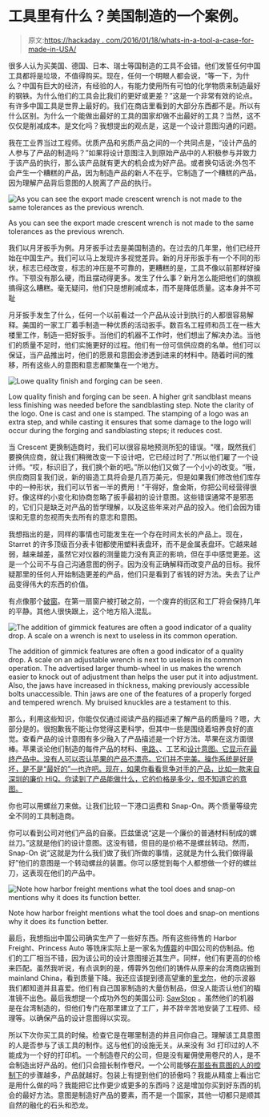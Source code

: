 # 工具里有什么？美国制造的一个案例。

> 原文:[https://hackaday . com/2016/01/18/whats-in-a-tool-a-case-for-made-in-USA/](https://hackaday.com/2016/01/18/whats-in-a-tool-a-case-for-made-in-usa/)

很多人认为买美国、德国、日本、瑞士等国制造的工具不会错。他们发誓任何中国工具都将是垃圾，不值得购买。现在，任何一个明眼人都会说，“等一下，为什么？中国有巨大的经济，有经验的人，有能力使用所有可怕的化学物质来制造最好的钢铁。为什么他们的工具会比我们的更好或更差？”这是一个非常有效的论点。有许多中国工具是世界上最好的。我们在商店里看到的大部分东西都不是。所以有什么区别。为什么一个能做出最好的工具的国家却做不出最好的工具？当然，这不仅仅是削减成本。是文化吗？我想提出的观点是，这是一个设计意图沟通的问题。

我在工业界当过工程师。优质产品和劣质产品之间的一个共同点是，“设计产品的人参与了产品的制造吗？”如果将设计意图注入到原始产品中的人积极参与并致力于该产品的执行，那么该产品就有更大的机会成为好产品。或者换句话说:外包不会产生一个糟糕的产品，因为制造产品的新人不在乎。它制造了一个糟糕的产品，因为理解产品背后意图的人脱离了产品的执行。

![As you can see the export made crescent wrench is not made to the same tolerances as the previous wrench.](../Images/c356ef59b2e4748e0ce42d816ce49896.png)

As you can see the export made crescent wrench is not made to the same tolerances as the previous wrench.

我们以月牙扳手为例。月牙扳手过去是美国制造的。在过去的几年里，他们已经开始在中国生产。我们可以马上发现许多视觉差异。新的月牙形扳手有一个不同的形状，标志已经改变，标志的冲压是不可靠的，更糟糕的是，工具不像以前那样好操作。下颚没有那么硬，而且摆动得更多。发生了什么事？新月怎么能把他们的旗舰搞得这么糟糕。毫无疑问，他们只是想削减成本，而不是降低质量。这本身并不可耻

月牙扳手发生了什么，任何一个以前看过一个产品从设计到执行的人都很容易解释。美国的一家工厂着手制造一种优质的活动扳手。数百名工程师和员工在一栋大楼里工作，制造一把好扳手。当他们的机器不工作时，他们想出了解决办法。当他们的质量不足时，他们实施更好的过程。他们有一份可信供应商的名单。他们可以保证，当产品推出时，他们的愿景和意图会渗透到进来的材料中。随着时间的推移，所有这些人的意图和意志都聚集在一个地方。

![Lowe quality finish and forging can be seen.](../Images/11722b13478196152e7c9553d2741f59.png)

Low quality finish and forging can be seen. A higher grit sandblast means less finishing was needed before the sandblasting step. Note the clarity of the logo. One is cast and one is stamped. The stamping of a logo was an extra step, and while casting it ensures that some damage to the logo will occur during the forging and sandblasting steps; it reduces cost.

当 Crescent 更换制造商时，我们可以很容易地预测所犯的错误。"嘿，既然我们要换供应商，就让我们稍微改变一下设计吧，它已经过时了."所以他们雇了一个设计师。“哎，标识旧了，我们换个新的吧。”所以他们又做了一个小小的改变。“哦，供应商回复我们说，新的锻造工具将会是几百万美元，但是如果我们修改他们库存中的一种形状，我们可以节省一半的费用！”干得好，詹金斯，你把公司经营得很好。像这样的小变化和协商忽略了扳手最初的设计意图。这些错误通常不是邪恶的，它们只是缺乏对产品的哲学理解，以及这些年来对产品的投入。他们会因为错误和无意的忽视而失去所有的意志和意图。

我想指出的是，同样的事情也可能发生在一个存在时间太长的产品上。现在，Starret 的许多顶级百分表卡钳都使用塑料表盘环，而不是金属表盘环。它越来越弱，越来越差，虽然它对仪器的测量能力没有真正的影响，但在手中感觉更差。这是一个公司不与自己沟通意图的例子。因为没有正确解释而改变产品的目标。我怀疑那里的任何人开始制造更差的产品，他们只是看到了省钱的好方法。失去了让产品变得伟大的东西的价值。

有点像那个[破窗](https://en.wikipedia.org/wiki/Broken_windows_theory)。在第一扇窗户被打破之前，一个废弃的街区和工厂将会保持几年的平静。其他人很快跟上，这个地方陷入混乱。

![The addition of gimmick features are often a good indicator of a quality drop. A scale on a wrench is next to useless in its common operation.](../Images/cfa264805c327b117323e962ba6dfb33.png)

The addition of gimmick features are often a good indicator of a quality drop. A scale on an adjustable wrench is next to useless in its common operation. The advertised larger thumb-wheel in us makes the wrench easier to knock out of adjustment than helps the user put it into adjustment. Also, the jaws have increased in thickness, making previously accessible bolts unaccessible. Thin jaws are one of the features of a properly forged and tempered wrench. My bruised knuckles are a testament to this.

那么，利用这些知识，你能仅仅通过阅读产品的描述来了解产品的质量吗？嗯，大部分是的。很抱歉我不能让你觉得这更科学，但其中一些是围绕着培养良好的直觉。查看产品的设计意图有多少融入了产品描述是一个好方法。苹果在这方面很棒。苹果谈论他们制造的每件产品的材料、[电路、](http://hackaday.com/2015/05/20/tearing-down-the-apple-watch/)、工艺和[设计意图。它显示在最终产品中。没有人可以否认苹果的产品不漂亮。它们并不完美。操作系统是好是坏，是不是“最好的”—也许吧。现在，如果你看看竞争对手的产品，比如一款来自深圳的廉价 HiQ。你读到了产品能做什么，它的价格是多少，但不知道它的意图。](https://www.youtube.com/watch?v=IbWOQWw1wkM)

你也可以用螺丝刀来做。让我们比较一下港口运费和 Snap-On。两个质量等级完全不同的工具制造商。

你可以看到公司对他们产品的自豪。匹兹堡说“这是一个廉价的普通材料制成的螺丝刀。”这就是他们的设计意图。这没有错，但目的是价格不是螺丝转动。然而，Snap-On 说“这就是为什么我们做了我们所做的事情，这就是为什么我们做得最好”他们的意图是一个转动螺丝的装置。你可以感觉到每个人都想做一个好的螺丝刀，这表现在他们的产品中。

![Note how harbor freight mentions what the tool does and snap-on mentions why it does its function better. ](../Images/d6521704b5e879f870186bb1d4f22aca.png)

Note how harbor freight mentions what the tool does and snap-on mentions why it does its function better.

最后，我想指出中国公司确实生产了一些好东西。所有这些待售的 Harbor Freight、Princess Auto 等铣床实际上是一家名为[傅蓉](http://www.rongfu.com/en/Milling-Drilling-Machine/RF-45.html)的中国公司的仿制品。他们的工厂相当不错，因为该公司的设计意图接近其生产。同样，他们有更高的价格来匹配。虽然我听说，有点讽刺的是，傅蓉外包他们的铸件从原来的台湾商店搬到 mainland China，看到质量下降。我还应该提到德高望重的[里戈尔](http://hackaday.com/2014/10/22/how-to-reverse-engineer-featuring-the-rigol-ds1054z/)，他的示波器我们都知道并且喜爱。他们有自己国家制造的大量仿制品，但没人能否认他们的瞄准镜不出色。最后我想提一个成功外包的美国公司: [SawStop](http://hackaday.com/2013/10/23/table-saw-kickback-video-ends-badly/) 。虽然他们的机器是在台湾制造的，但他们专门在那里建立了工厂，并不辞辛苦地安装了工程师、经理等。以确保产品的设计意图得以实现。

所以下次你买工具的时候。检查它是在哪里制造的并且问你自己。理解该工具意图的人是否参与了该工具的制作。这与他们的设施无关。从来没有 3d 打印过的人不能成为一个好的打印机。一个制造卷尺的公司，但是没有雇佣使用卷尺的人，是不会制造出好产品的。他们只会擅长制作卷尺。一个公司能够[在那些有意图的人的控制下](https://www.youtube.com/watch?v=9JkyJaYuLpo)的步骤越多，产品就越好。包装上有提到他们的骄傲吗？我能从精度上看出它是用什么做的吗？我能把它比作更少或更多的东西吗？这是增加你买到好东西的机会的最好方法。意图是制造好产品的要素，而不是一个国家，其他一切都只是顺其自然的融化的石头和恐龙。